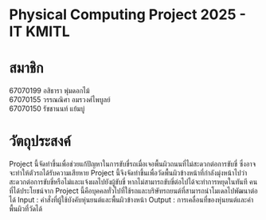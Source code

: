 # Physical Computing Project 2025 - IT KMITL
# สมาชิก
67070199 อสิธารา พุ่มดอกไม้  
67070155 วรรณณิศา อมรวงศ์ไพบูลย์  
67070150 รัชชานนท์ แย้มบู่  
# วัตถุประสงค์
Project นี้จัดทำขึ้นเพื่อช่วยแก้ปัญหาในการขับขี่รถเมื่อเจอพื้นผิวถนนที่ไม่สะดวกต่อการขับขี่ ซึ่งอาจจะทำให้ตัวรถได้รับความเสียหาย Project นี้จึงจัดทำขึ้นเพื่อวัดพื้นผิวข้างหน้าที่กำลังมุ่งหน้าไปว่าสะดวกต่อการขับขี่หรือไม่และแจ้งผลไปยังผู้ขับขี่ หากไม่สามารถขับขี่ต่อไปได้จะทำการหยุดในทันที คนที่ได้ประโยชน์จาก Project นี้คือบุคคลทั่วไปที่ใช้รถและบริษัทรถยนต์ที่สามารถนำโมเดลไปพัฒนาต่อได้ Input : คำสั่งที่ผู้ใช้บังคับหุ่นยนต์และพื้นผิวข้างหน้า Output : การเคลื่อนที่ของหุ่นยนต์และค่าพื้นผิวที่วัดได้
